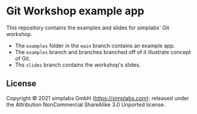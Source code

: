 # Git Workshop example app

This repository contains the examples and slides for simplabs' Git workshop.

* The `examples` folder in the `main` branch contains an example app.
* The `examples` branch and branches branched off of it illustrate concept of
  Git.
* Ths `slides` branch contains the workshop's slides.

## License

Copyright © 2021 simplabs GmbH (https://simplabs.com); released under the
Attribution NonCommercial ShareAlike 3.0 Unported license.

